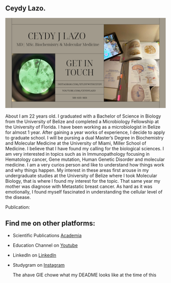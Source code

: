 ## Ceydy Lazo.

<img src="https://github.com/CeydyLazo/CeydyLazo/blob/e152ec07fcbb728591c4d598f7686eb4beb8f2d1/Home%20Decoration%20Facebook%20Cover.png" alt="banner that says Ceydy Lazo - scientist, content creator and conservationist">

About
I am 22 years old. I graduated with a Bachelor of Science in Biology from the University of Belize and completed a Microbiology Fellowship at the University of Florida. I have been working as a microbiologist in Belize for almost 1 year. After gaining a year works of experience,  I decide to apply to graduate school. I will be pursing a dual Master’s Degree in Biochemistry and Molecular Medicine at the University of Miami, Miller School of Medicine. I believe that I have found my calling for the biological sciences. I am very interested in topics such as in Immunopathology focusing in Hematology cancer, Gene mutation, Human Genetic Disorder and molecular medicine. I am a very curios person and like to understand how things work and why things happen.  My interest in these areas first arouse in my undergraduate studies at the University of Belize where I took Molecular Biology, that is where I found my interest for the topic. That same year my mother was diagnose with Metastatic breast cancer. As hard as it was emotionally, I found myself fascinated in understanding the cellular level of the disease. 

Publication:


## Find me on other platforms:
- Scientific Publications <a href="https://belize.academia.edu/CeydyLazo">Academia</a>
- Education Channel on <a href="https://www.youtube.com/channel/UC4aZiM0r8krHhBpZo4UhFng"> Youtube</a>
- LinkedIn on <a href="https: //www.linkedin.com/in/ceydylazo/"> LinkedIn</a>
- Studygram on <a href="https: //www.instagram.com/in/studywithceydy/"> Instagram</a>

  The ahave GIE chowe what my DEADME looks like at the time of this
